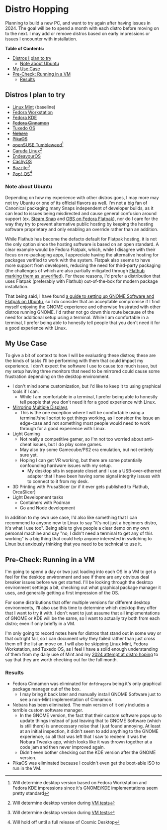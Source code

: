 <!-- omit from toc -->
# Distro Hopping
Planning to build a new PC, and want to try again after having issues in 2024. The goal will be to spend a month with each distro before moving on to the next. I may add or remove distros based on early impressions or issues I encounter with installation.

**Table of Contents:**
- [Distros I plan to try](#distros-i-plan-to-try)
  - [Note about Ubuntu](#note-about-ubuntu)
- [My Use Case](#my-use-case)
- [Pre-Check: Running in a VM](#pre-check-running-in-a-vm)
  - [Results](#results)

## Distros I plan to try
* [Linux Mint](distro-hopping-2024.md) (baseline)
* [Fedora Workstation](https://fedoraproject.org/workstation/)
* [Fedora KDE](https://fedoraproject.org/spins/kde)
* ~~[Fedora Cinnamon](https://fedoraproject.org/spins/cinnamon)~~
* [Tuxedo OS](https://www.tuxedocomputers.com/en/TUXEDO-OS_1.tuxedo)
* ~~[Nobara](https://nobaraproject.org/)~~
* ~~[PikaOS](https://wiki.pika-os.com/en/home)~~
* [openSUSE Tumbleweed](https://www.opensuse.org/#Tumbleweed)[^3]
* [Garuda Linux](https://garudalinux.org/)[^1]
* [EndeavourOS](https://endeavouros.com/)
* [CachyOS](https://cachyos.org/)
* [Bazzite](https://bazzite.gg/)[^1]
* [Pop!_OS](https://pop.system76.com/)[^2]

[^1]: Will determine desktop version during [VM tests](#pre-check-running-in-a-vm)
[^2]: Will hold off until a full release of Cosmic Desktop
[^3]: Will determine desktop version based on Fedora Workstation and Fedora KDE impressions since it's GNOME/KDE implementations seem pretty standard

### Note about Ubuntu
Depending on how my experience with other distros goes, I may more may not try Ubuntu or one of its official flavors as well. I'm not a big fan of Canonical packaging many Snaps independent of developer builds, as it can lead to issues being misdirected and cause general confusion around support (ex. [Steam Snap](https://www.omgubuntu.co.uk/2024/01/valve-dont-recommend-ubuntu-steam-snap) and [OBS on Fedora Flatpak](https://gitlab.com/fedora/sigs/flatpak/fedora-flatpaks/-/issues/39)), nor do I care for the way they try to prevent alternative public hosting by keeping the hosting software proprietary and only enabling an override rather than an addition.

While Flathub has become the defacto default for Flatpak hosting, it is not the only option since the hosting software is based on an open standard. A clear example would be Fedora Flatpak, which, while I disagree with their focus on re-packaging apps, I appreciate having the alternative hosting for packages verified to work with the system. Flatpak also seems to have more support from developers, reducing the need for third-party packaging (the challenges of which are also partially mitigated through [Flathub marking them as unverified](https://docs.flathub.org/docs/for-users/verification)). For these reasons, I'd prefer a distribution that uses Flatpak (preferably with Flathub) out-of-the-box for modern package installation.

That being said, I have found [a guide to setting up GNOME Software and Flatpak on Ubuntu](https://www.howtogeek.com/how-and-why-to-install-flatpak-software-packages-on-ubuntu/), so I do consider that an acceptable compromise if I find myself enjoying the GNOME experience and otherwise frustrated with other distros running GNOME. I'd rather not go down this route because of the need for additional setup using a terminal. While I am comfortable in a terminal, I prefer being able to honestly tell people that you don't need it for a good experience with Linux.

## My Use Case
To give a bit of context to how I will be evaluating these distros; these are the kinds of tasks I'll be performing with them that could impact my experience. I don't expect the software I use to cause too much issue, but my setup having three monitors that need to be mirrored could cause some frustration depending on the desktop environment.

* I don't mind some customization, but I'd like to keep it to using graphical tools if I can.
  * While I am comfortable in a terminal, I prefer being able to honestly tell people that you don't need it for a good experience with Linux.
* [Mirroring Multiple Displays](https://forums.linuxmint.com/viewtopic.php?t=418626)
  * This is the one exception where I will be comfortable using a terminal/shell script to get things working, as I consider the issue an edge-case and not something most people would need to work through for a good experience with Linux.
* Light Gaming
  * Not really a competitive gamer, so I'm not too worried about anti-cheat issues, but I do play some games.
  * May also try some Gamecube/PS2 era emulation, but not entirely sure yet.
  * Hoping I can get VR working, but there are some potentially confounding hardware issues with my setup.
    * My desktop sits in separate closet and I use a USB-over-ethernet adapter that I have been having some signal integrity issues with to connect to it from my desk.
* 3D Printing with PrusaSlicer (or if it ever gets published to Flathub, OrcaSlicer)
* Light Development tasks
  * Containers with Podman
  * Go and Node development

In addition to my own use case, I'd also like something that I can recommend to anyone new to Linux to say "it's not just a beginners distro, it's what I use too". Being able to give people a clear demo on my own personal machine and say "no, I didn't need a terminal to get any of this working" is a big thing that could help anyone interested in switching to Linux but anxiously thinking that you need to be technical to use it.

## Pre-Check: Running in a VM
I'm going to spend a day or two just loading into each OS in a VM to get a feel for the desktop environment and see if there are any obvious deal breaker issues before we get started. I'll be looking through the desktop environment settings a bit, checking out what graphical package manager it uses, and generally getting a first impression of the OS. 

For some distributions that offer multiple versions for different desktop environments, I'll also use this time to determine which desktop they offer that I want to try it with. I don't want to just assume that all implementations of GNOME or KDE will be the same, so I want to actually try both from each distro; even if only briefly in a VM.

I'm only going to record notes here for distros that stand out in some way or that outright fail, so I can document *why* they failed rather than just cross them off the list an move on. I will also be skipping Linux Mint, Fedora Workstation, and Tuxedo OS, as I feel I have a solid enough understanding of them from my daily use of Mint and my [2024 attempt at distro hoping](/tech/linux/distro-hopping-2024.md) to say that they are worth checking out for the full month.

### Results
* Fedora Cinnamon was eliminated for `dnfdragora` being it's only graphical package manager out of the box.
  * I may bring it back later and manually install GNOME Software just to see a non-Mint implementation of Cinnamon.
* Nobara has been eliminated. The main version of it only includes a terrible custom software manager.
  * In the GNOME version, the fact that their custom software pops up to update things instead of just leaving that to GNOME Software (which is still there) is unnecessary noise that I just found annoying. At least at an initial inspection, it didn't seem to add anything to the GNOME experience, so all that was left that I saw to redeem it was the Nobara Tweaks app, which looks like it was thrown together at a code jam and then never improved again.
  * Didn't even bother checking out the KDE version after the GNOME version.
* PikaOS was eliminated because I couldn't even get the boot-able ISO to run in the VM.